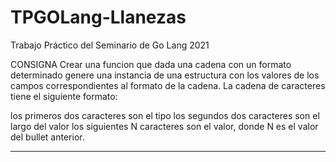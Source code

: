 # TPGOLang-Llanezas
Trabajo Práctico del Seminario de Go Lang  2021



CONSIGNA
Crear una funcion que dada una cadena con un formato determinado genere una instancia de una estructura con los valores de los campos correspondientes al formato de la cadena.
La cadena de caracteres tiene el siguiente formato:

los primeros dos caracteres son el tipo
los segundos dos caracteres son el largo del valor
los siguientes N caracteres son el valor, donde N es el valor del bullet anterior.


******************************

